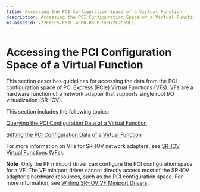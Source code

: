 ```yaml
---
title: Accessing the PCI Configuration Space of a Virtual Function
description: Accessing the PCI Configuration Space of a Virtual Function
ms.assetid: 727E6FC5-F61F-4CB0-B6EB-9B372F2C59E1
---
```


# Accessing the PCI Configuration Space of a Virtual Function


This section describes guidelines for accessing the data from the PCI configuration space of PCI Express (PCIe) Virtual Functions (VFs). VFs are a hardware function of a network adapter that supports single root I/O virtualization (SR-IOV).

This section includes the following topics:

[Querying the PCI Configuration Data of a Virtual Function](overview-of-virtual-function-initialization-and-teardown.md)

[Setting the PCI Configuration Data of a Virtual Function](allocating-resources-for-a-virtual-function.md)

For more information on VFs for SR-IOV network adapters, see [SR-IOV Virtual Functions (VFs)](sr-iov-virtual-functions--vfs-.md).

**Note**  Only the PF miniport driver can configure the PCI configuration space for a VF. The VF miniport driver cannot directly access most of the SR-IOV adapter's hardware resources, such as the PCI configuration space. For more information, see [Writing SR-IOV VF Miniport Drivers](writing-sr-iov-vf-miniport-drivers.md).

 

 

 





